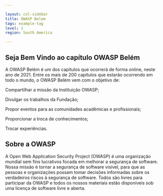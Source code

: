 ```yaml
---

layout: col-sidebar
title: OWASP Belem
tags: example-tag
level: 1
region: South America

---
```



## Seja Bem Vindo ao capítulo OWASP Belém

A OWASP Belém é um dos capítulos que ocorrerá de forma online, neste ano de 2021. Entre os mais de 200 capítulos que estarão ocorrendo em todo o mundo, o OWASP Belém vem com o objetivo de:


Compartilhar a missão da Instituição OWASP;

Divulgar os trabalhos da Fundação;

Propor eventos para as comunidades acadêmicas e profissionais;

Proporcionar a troca de conhecimentos;

Trocar experiências. 

## Sobre a OWASP

A Open Web Application Security Project (OWASP) é uma organização mundial sem fins lucrativos focada em melhorar a segurança de software. Nossa missão é tornar a segurança de software visível, para que as pessoas e organizações possam tomar decisões informadas sobre os verdadeiros riscos à segurança de software. Todos são livres para participar da OWASP e todos os nossos materiais estão disponíveis sob uma licença de software livre e aberta.

